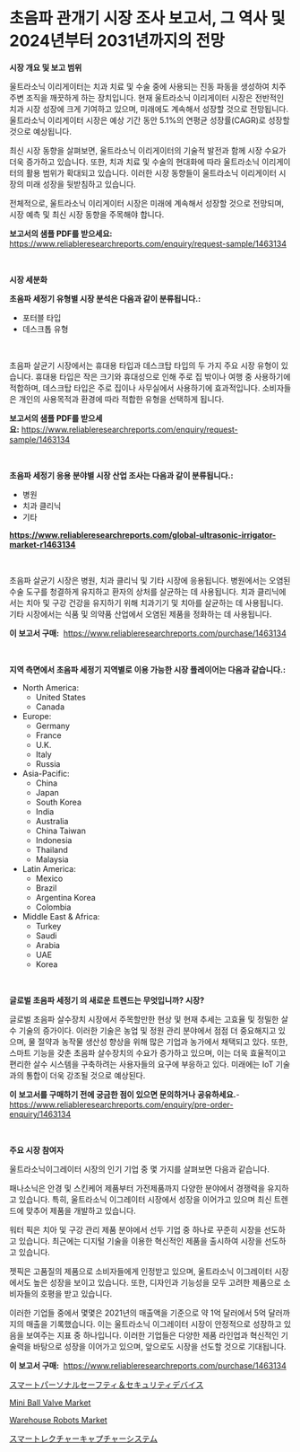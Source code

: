 <p><h1>초음파 관개기 시장 조사 보고서, 그 역사 및 2024년부터 2031년까지의 전망</h1></p><p><strong>시장 개요 및 보고 범위</strong></p>
<p><p>울트라소닉 이리게이터는 치과 치료 및 수술 중에 사용되는 진동 파동을 생성하여 치주 주변 조직을 깨끗하게 하는 장치입니다. 현재 울트라소닉 이리게이터 시장은 전반적인 치과 시장 성장에 크게 기여하고 있으며, 미래에도 계속해서 성장할 것으로 전망됩니다. 울트라소닉 이리게이터 시장은 예상 기간 동안 5.1%의 연평균 성장률(CAGR)로 성장할 것으로 예상됩니다.</p><p>최신 시장 동향을 살펴보면, 울트라소닉 이리게이터의 기술적 발전과 함께 시장 수요가 더욱 증가하고 있습니다. 또한, 치과 치료 및 수술의 현대화에 따라 울트라소닉 이리게이터의 활용 범위가 확대되고 있습니다. 이러한 시장 동향들이 울트라소닉 이리게이터 시장의 미래 성장을 뒷받침하고 있습니다.</p><p>전체적으로, 울트라소닉 이리게이터 시장은 미래에 계속해서 성장할 것으로 전망되며, 시장 예측 및 최신 시장 동향을 주목해야 합니다.</p></p>
<p><strong>보고서의 샘플 PDF를 받으세요:</strong> <a href="https://www.reliableresearchreports.com/enquiry/request-sample/1463134">https://www.reliableresearchreports.com/enquiry/request-sample/1463134</a></p>
<p>&nbsp;</p>
<p><strong>시장 세분화</strong></p>
<p><strong>초음파 세정기 유형별 시장 분석은 다음과 같이 분류됩니다.:</strong></p>
<p><ul><li>포터블 타입</li><li>데스크톱 유형</li></ul></p>
<p>&nbsp;</p>
<p><p>초음파 살균기 시장에서는 휴대용 타입과 데스크탑 타입의 두 가지 주요 시장 유형이 있습니다. 휴대용 타입은 작은 크기와 휴대성으로 인해 주로 집 밖이나 여행 중 사용하기에 적합하며, 데스크탑 타입은 주로 집이나 사무실에서 사용하기에 효과적입니다. 소비자들은 개인의 사용목적과 환경에 따라 적합한 유형을 선택하게 됩니다.</p></p>
<p><strong>보고서의 샘플 PDF를 받으세요:</strong>&nbsp;<a href="https://www.reliableresearchreports.com/enquiry/request-sample/1463134">https://www.reliableresearchreports.com/enquiry/request-sample/1463134</a></p>
<p>&nbsp;</p>
<p><strong> 초음파 세정기 응용 분야별 시장 산업 조사는 다음과 같이 분류됩니다.:</strong></p>
<p><ul><li>병원</li><li>치과 클리닉</li><li>기타</li></ul></p>
<p><strong><a href="https://www.reliableresearchreports.com/global-ultrasonic-irrigator-market-r1463134">https://www.reliableresearchreports.com/global-ultrasonic-irrigator-market-r1463134</a></strong></p>
<p>&nbsp;</p>
<p><p>초음파 살균기 시장은 병원, 치과 클리닉 및 기타 시장에 응용됩니다. 병원에서는 오염된 수술 도구를 청결하게 유지하고 환자의 상처를 살균하는 데 사용됩니다. 치과 클리닉에서는 치아 및 구강 건강을 유지하기 위해 치과기기 및 치아를 살균하는 데 사용됩니다. 기타 시장에서는 식품 및 의약품 산업에서 오염된 제품을 정화하는 데 사용됩니다.</p></p>
<p><strong>이 보고서 구매:</strong>&nbsp; <a href="https://www.reliableresearchreports.com/purchase/1463134">https://www.reliableresearchreports.com/purchase/1463134</a></p>
<p>&nbsp;</p>
<p><strong>지역 측면에서 초음파 세정기 지역별로 이용 가능한 시장 플레이어는 다음과 같습니다.:</strong></p>
<p><ul>
    <li>
        North America:
        <ul>
            <li>United States</li>
            <li>Canada</li>
        </ul>
    </li>
    <li>
        Europe:
        <ul>
            <li>Germany</li>
            <li>France</li>
            <li>U.K.</li>
            <li>Italy</li>
            <li>Russia</li>
        </ul>
    </li>
    <li>
        Asia-Pacific:
        <ul>
            <li>China</li>
            <li>Japan</li>
            <li>South Korea</li>
            <li>India</li>
            <li>Australia</li>
            <li>China Taiwan</li>
            <li>Indonesia</li>
            <li>Thailand</li>
            <li>Malaysia</li>
        </ul>
    </li>
    <li>
        Latin America:
        <ul>
            <li>Mexico</li>
            <li>Brazil</li>
            <li>Argentina Korea</li>
            <li>Colombia</li>
        </ul>
    </li>
    <li>
        Middle East & Africa:
        <ul>
            <li>Turkey</li>
            <li>Saudi</li>
            <li>Arabia</li>
            <li>UAE</li>
            <li>Korea</li>
        </ul>
    </li>
    </ul></p>
<p>&nbsp;</p>
<p><strong>글로벌 초음파 세정기 의 새로운 트렌드는 무엇입니까? 시장?</strong></p>
<p><p>글로벌 초음파 살수장치 시장에서 주목할만한 현상 및 현재 추세는 고효율 및 정밀한 살수 기술의 증가이다. 이러한 기술은 농업 및 정원 관리 분야에서 점점 더 중요해지고 있으며, 물 절약과 농작물 생산성 향상을 위해 많은 기업과 농가에서 채택되고 있다. 또한, 스마트 기능을 갖춘 초음파 살수장치의 수요가 증가하고 있으며, 이는 더욱 효율적이고 편리한 살수 시스템을 구축하려는 사용자들의 요구에 부응하고 있다. 미래에는 IoT 기술과의 통합이 더욱 강조될 것으로 예상된다.</p></p>
<p><strong>이 보고서를 구매하기 전에 궁금한 점이 있으면 문의하거나 공유하세요.</strong>- <a href="https://www.reliableresearchreports.com/enquiry/pre-order-enquiry/1463134">https://www.reliableresearchreports.com/enquiry/pre-order-enquiry/1463134</a></p>
<p>&nbsp;</p>
<p><strong>주요 시장 참여자</strong></p>
<p><p>울트라소닉이그레이터 시장의 인기 기업 중 몇 가지를 살펴보면 다음과 같습니다.</p><p>패나소닉은 안경 및 스킨케어 제품부터 가전제품까지 다양한 분야에서 경쟁력을 유지하고 있습니다. 특히, 울트라소닉 이그레이터 시장에서 성장을 이어가고 있으며 최신 트렌드에 맞추어 제품을 개발하고 있습니다.</p><p>워터 픽은 치아 및 구강 관리 제품 분야에서 선두 기업 중 하나로 꾸준히 시장을 선도하고 있습니다. 최근에는 디지털 기술을 이용한 혁신적인 제품을 출시하여 시장을 선도하고 있습니다.</p><p>젯픽은 고품질의 제품으로 소비자들에게 인정받고 있으며, 울트라소닉 이그레이터 시장에서도 높은 성장을 보이고 있습니다. 또한, 디자인과 기능성을 모두 고려한 제품으로 소비자들의 호평을 받고 있습니다.</p><p>이러한 기업들 중에서 몇몇은 2021년의 매출액을 기준으로 약 1억 달러에서 5억 달러까지의 매출을 기록했습니다. 이는 울트라소닉 이그레이터 시장이 안정적으로 성장하고 있음을 보여주는 지표 중 하나입니다. 이러한 기업들은 다양한 제품 라인업과 혁신적인 기술력을 바탕으로 성장을 이어가고 있으며, 앞으로도 시장을 선도할 것으로 기대됩니다.</p></p>
<p><strong>이 보고서 구매:</strong>&nbsp;&nbsp;<a href="https://www.reliableresearchreports.com/purchase/1463134">https://www.reliableresearchreports.com/purchase/1463134</a></p>
<p><p><a href="https://medium.com/@baileeupton1902/%E3%83%87%E3%82%B3%E3%83%BC%E3%83%87%E3%82%A3%E3%83%B3%E3%82%B0%E3%82%B9%E3%83%9E%E3%83%BC%E3%83%88%E3%83%91%E3%83%BC%E3%82%BD%E3%83%8A%E3%83%AB%E3%82%BB%E3%83%BC%E3%83%95%E3%83%86%E3%82%A3%E3%83%BC-%E3%82%BB%E3%82%AD%E3%83%A5%E3%83%AA%E3%83%86%E3%82%A3%E3%83%87%E3%83%90%E3%82%A4%E3%82%B9%E5%B8%82%E5%A0%B4%E3%81%AE%E3%83%A1%E3%83%88%E3%83%AA%E3%83%83%E3%82%AF%E3%82%B9-%E5%B8%82%E5%A0%B4%E3%82%B7%E3%82%A7%E3%82%A2-%E3%83%88%E3%83%AC%E3%83%B3%E3%83%89-%E6%88%90%E9%95%B7%E3%83%91%E3%82%BF%E3%83%BC%E3%83%B3-5010a65d66cc">スマートパーソナルセーフティ＆セキュリティデバイス</a></p><p><a href="https://github.com/shotows/Market-Research-Report-List-2/blob/main/mini-ball-valve-market.md">Mini Ball Valve Market</a></p><p><a href="https://github.com/beatblasta/Market-Research-Report-List-3/blob/main/warehouse-robots-market.md">Warehouse Robots Market</a></p><p><a href="https://medium.com/@baileeupton1902/%E3%82%B9%E3%83%9E%E3%83%BC%E3%83%88%E8%AC%9B%E7%BE%A9%E3%82%AD%E3%83%A3%E3%83%97%E3%83%81%E3%83%A3%E3%83%BC%E3%82%B7%E3%82%B9%E3%83%86%E3%83%A0%E5%B8%82%E5%A0%B4%E3%81%AE%E3%83%A1%E3%83%88%E3%83%AA%E3%82%AF%E3%82%B9%E3%82%92%E8%A7%A3%E8%AA%AD%E3%81%99%E3%82%8B-%E5%B8%82%E5%A0%B4%E3%82%B7%E3%82%A7%E3%82%A2-%E3%83%88%E3%83%AC%E3%83%B3%E3%83%89-%E6%88%90%E9%95%B7%E3%83%91%E3%82%BF%E3%83%BC%E3%83%B3-33ec64a0e8f1">スマートレクチャーキャプチャーシステム</a></p></p>
